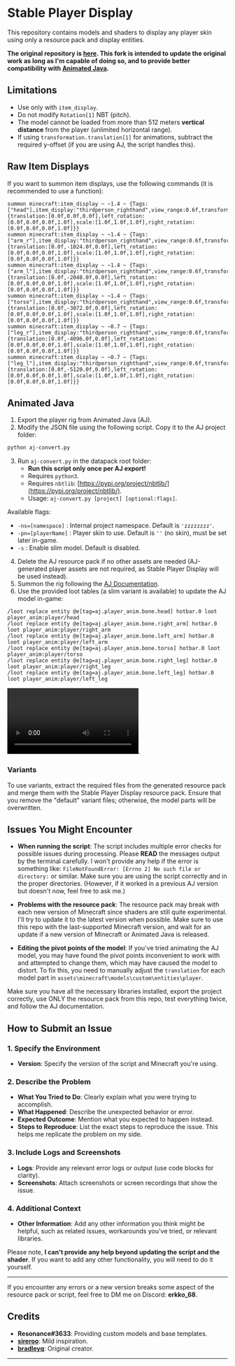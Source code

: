 # Stable Player Display

This repository contains models and shaders to display any player skin using only a resource pack and display entities.

**The original repository is [here](https://github.com/bradleyq/stable_player_display/tree/main). This fork is intended to update the original work as long as I'm capable of doing so, and to provide better compatibility with [Animated Java](https://animated-java.dev/).**

## Limitations

- Use only with `item_display`.
- Do not modify `Rotation[1]` NBT (pitch).
- The model cannot be loaded from more than 512 meters **vertical distance** from the player (unlimited horizontal range).
- If using `transformation.translation[1]` for animations, subtract the required y-offset (if you are using AJ, the script handles this).

## Raw Item Displays

If you want to summon item displays, use the following commands (it is recommended to use a function):

```
summon minecraft:item_display ~ ~1.4 ~ {Tags:["head"],item_display:"thirdperson_righthand",view_range:0.6f,transformation:{translation:[0.0f,0.0f,0.0f],left_rotation:[0.0f,0.0f,0.0f,1.0f],scale:[1.0f,1.0f,1.0f],right_rotation:[0.0f,0.0f,0.0f,1.0f]}}
summon minecraft:item_display ~ ~1.4 ~ {Tags:["arm_r"],item_display:"thirdperson_righthand",view_range:0.6f,transformation:{translation:[0.0f,-1024.0f,0.0f],left_rotation:[0.0f,0.0f,0.0f,1.0f],scale:[1.0f,1.0f,1.0f],right_rotation:[0.0f,0.0f,0.0f,1.0f]}}
summon minecraft:item_display ~ ~1.4 ~ {Tags:["arm_l"],item_display:"thirdperson_righthand",view_range:0.6f,transformation:{translation:[0.0f,-2048.0f,0.0f],left_rotation:[0.0f,0.0f,0.0f,1.0f],scale:[1.0f,1.0f,1.0f],right_rotation:[0.0f,0.0f,0.0f,1.0f]}}
summon minecraft:item_display ~ ~1.4 ~ {Tags:["torso"],item_display:"thirdperson_righthand",view_range:0.6f,transformation:{translation:[0.0f,-3072.0f,0.0f],left_rotation:[0.0f,0.0f,0.0f,1.0f],scale:[1.0f,1.0f,1.0f],right_rotation:[0.0f,0.0f,0.0f,1.0f]}}
summon minecraft:item_display ~ ~0.7 ~ {Tags:["leg_r"],item_display:"thirdperson_righthand",view_range:0.6f,transformation:{translation:[0.0f,-4096.0f,0.0f],left_rotation:[0.0f,0.0f,0.0f,1.0f],scale:[1.0f,1.0f,1.0f],right_rotation:[0.0f,0.0f,0.0f,1.0f]}}
summon minecraft:item_display ~ ~0.7 ~ {Tags:["leg_l"],item_display:"thirdperson_righthand",view_range:0.6f,transformation:{translation:[0.0f,-5120.0f,0.0f],left_rotation:[0.0f,0.0f,0.0f,1.0f],scale:[1.0f,1.0f,1.0f],right_rotation:[0.0f,0.0f,0.0f,1.0f]}}
```

## Animated Java

1. Export the player rig from Animated Java (AJ).
2. Modify the JSON file using the following script. Copy it to the AJ project folder:
```bash
python aj-convert.py
```

3. Run `aj-convert.py` in the datapack root folder:
   - **Run this script only once per AJ export!**
   - Requires `python3`.
   - Requires `nbtlib`: [https://pypi.org/project/nbtlib/](https://pypi.org/project/nbtlib/).
   - Usage: `aj-convert.py [project] [optional:flags]`.

Available flags:
- `-ns=[namespace]` : Internal project namespace. Default is `'zzzzzzzz'`.
- `-pn=[playerName]` : Player skin to use. Default is `''` (no skin), must be set later in-game.
- `-s` : Enable slim model. Default is disabled.

4. Delete the AJ resource pack if no other assets are needed (AJ-generated player assets are not required, as Stable Player Display will be used instead).
5. Summon the rig following the [AJ Documentation](https://animated-java.dev/docs/introduction/what-is-animated-java).
6. Use the provided loot tables (a slim variant is available) to update the AJ model in-game:

```
/loot replace entity @e[tag=aj.player_anim.bone.head] hotbar.0 loot player_anim:player/head
/loot replace entity @e[tag=aj.player_anim.bone.right_arm] hotbar.0 loot player_anim:player/right_arm
/loot replace entity @e[tag=aj.player_anim.bone.left_arm] hotbar.0 loot player_anim:player/left_arm
/loot replace entity @e[tag=aj.player_anim.bone.torso] hotbar.0 loot player_anim:player/torso
/loot replace entity @e[tag=aj.player_anim.bone.right_leg] hotbar.0 loot player_anim:player/right_leg
/loot replace entity @e[tag=aj.player_anim.bone.left_leg] hotbar.0 loot player_anim:player/left_leg
```

![You can also follow this video where I demonstrate all the steps](resources/2024-08-17_16-40-08.mp4).

### Variants

To use variants, extract the required files from the generated resource pack and merge them with the Stable Player Display resource pack. Ensure that you remove the "default" variant files; otherwise, the model parts will be overwritten.

## Issues You Might Encounter

- **When running the script**: The script includes multiple error checks for possible issues during processing. Please **READ** the messages output by the terminal carefully. I won't provide any help if the error is something like: `FileNotFoundError: [Errno 2] No such file or directory:` or similar. Make sure you are using the script correctly and in the proper directories. (However, if it worked in a previous AJ version but doesn't now, feel free to ask me.)

- **Problems with the resource pack**: The resource pack may break with each new version of Minecraft since shaders are still quite experimental. I'll try to update it to the latest version when possible. Make sure to use this repo with the last-supported Minecraft version, and wait for an update if a new version of Minecraft or Animated Java is released.

- **Editing the pivot points of the model**: If you've tried animating the AJ model, you may have found the pivot points inconvenient to work with and attempted to change them, which may have caused the model to distort. To fix this, you need to manually adjust the `translation` for each model part in `assets\minecraft\models\custom\entities\player`.

Make sure you have all the necessary libraries installed, export the project correctly, use ONLY the resource pack from this repo, test everything twice, and follow the AJ documentation. 

## How to Submit an Issue

### 1. **Specify the Environment**
   - **Version**: Specify the version of the script and Minecraft you're using.

### 2. **Describe the Problem**
   - **What You Tried to Do**: Clearly explain what you were trying to accomplish.
   - **What Happened**: Describe the unexpected behavior or error.
   - **Expected Outcome**: Mention what you expected to happen instead.
   - **Steps to Reproduce**: List the exact steps to reproduce the issue. This helps me replicate the problem on my side.

### 3. **Include Logs and Screenshots**
   - **Logs**: Provide any relevant error logs or output (use code blocks for clarity).
   - **Screenshots**: Attach screenshots or screen recordings that show the issue.

### 4. **Additional Context**
   - **Other Information**: Add any other information you think might be helpful, such as related issues, workarounds you've tried, or relevant libraries.

Please note, **I can't provide any help beyond updating the script and the shader**. If you want to add any other functionality, you will need to do it yourself.

---

If you encounter any errors or a new version breaks some aspect of the resource pack or script, feel free to DM me on Discord: **erkko_68**.

## Credits

- **Resonance#3633**: Providing custom models and base templates.
- **[sireroo](https://github.com/sireroo)**: Mild inspiration.
- **[bradleyq](https://github.com/bradleyq/stable_player_display/tree/main)**: Original creator.
---
